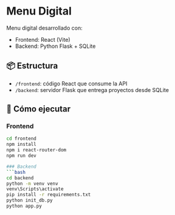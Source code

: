 # Menu Digital

Menu digital desarrollado con:

- Frontend: React (Vite)
- Backend: Python Flask + SQLite

## 📦 Estructura

- `/frontend`: código React que consume la API
- `/backend`: servidor Flask que entrega proyectos desde SQLite

## 🚀 Cómo ejecutar

### Frontend
```bash
cd frontend
npm install
npm i react-router-dom
npm run dev

### Backend
```bash
cd backend
python -m venv venv
venv\Scripts\activate
pip install -r requirements.txt
python init_db.py  
python app.py
